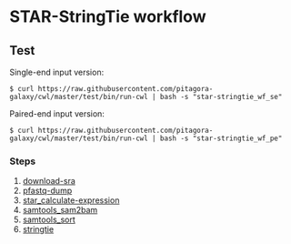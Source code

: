 # STAR-StringTie workflow

## Test

Single-end input version:

```
$ curl https://raw.githubusercontent.com/pitagora-galaxy/cwl/master/test/bin/run-cwl | bash -s "star-stringtie_wf_se"
```

Paired-end input version:

```
$ curl https://raw.githubusercontent.com/pitagora-galaxy/cwl/master/test/bin/run-cwl | bash -s "star-stringtie_wf_pe"
```

### Steps

1. [download-sra](/tools/download-sra)
2. [pfastq-dump](/tools/pfastq-dump)
3. [star_calculate-expression](/tools/star/calculate-expression)
4. [samtools_sam2bam](/tools/samtools/sam2bam)
5. [samtools_sort](/tools/samtools/sort)
6. [stringtie](/tools/stringtie)
